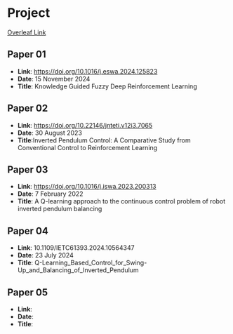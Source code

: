 # Project
[Overleaf Link](https://www.overleaf.com/6325884828qqwywgsgqdvn#6c9168)

## Paper 01
- **Link**: https://doi.org/10.1016/j.eswa.2024.125823
- **Date**: 15 November 2024
- **Title**: Knowledge Guided Fuzzy Deep Reinforcement Learning

## Paper 02
- **Link**: https://doi.org/10.22146/jnteti.v12i3.7065
- **Date**: 30 August 2023
- **Title**:Inverted Pendulum Control: A Comparative Study from Conventional Control to Reinforcement Learning

## Paper 03
- **Link**: https://doi.org/10.1016/j.iswa.2023.200313
- **Date**: 7 February 2022
- **Title**: A Q-learning approach to the continuous control problem of robot inverted pendulum balancing

## Paper 04
- **Link**: 10.1109/IETC61393.2024.10564347 
- **Date**: 23 July 2024
- **Title**: Q-Learning_Based_Control_for_Swing-Up_and_Balancing_of_Inverted_Pendulum

## Paper 05
- **Link**: 
- **Date**: 
- **Title**: 
